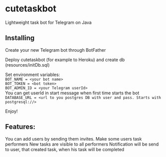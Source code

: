 # cutetaskbot
Lightweight task bot for Telegram on Java

## Installing
Create your new Telegram bot through BotFather

Deploy cutetaskbot (for example to Heroku) and create db (resources/initDb.sql)

Set environment variables:  
`BOT_NAME = <your bot name>`  
`BOT_TOKEN = <bot token>`  
`BOT_ADMIN_ID = <your Telegram userId>`   
You can get userId in start message when first time starts the bot 
`DATABASE_URL = <url to you postgres DB with user and pass. Starts with postgresql://>`  

Enjoy!

## Features:
You can add users by sending them invites.
Make some users task performers
New tasks are visible to all performers
Notification will be send to user, that created task, when his task will be completed
